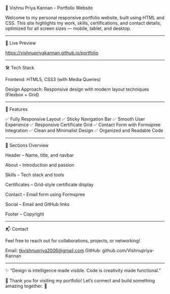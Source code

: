 
📌 Vishnu Priya Kannan - Portfolio Website

Welcome to my personal responsive portfolio website, built using HTML and CSS. This site highlights my work, skills, certifications, and contact details, optimized for all screen sizes — mobile, tablet, and desktop.


---

🔗 Live Preview

https://vishnupriyakannan.github.io/portfolio


---

🛠️ Tech Stack

Frontend: HTML5, CSS3 (with Media Queries)

Design Approach: Responsive design with modern layout techniques (Flexbox + Grid)



---

📄 Features

✅ Fully Responsive Layout
✅ Sticky Navigation Bar
✅ Smooth User Experience
✅ Responsive Certificate Grid
✅ Contact Form with Formspree Integration
✅ Clean and Minimalist Design
✅ Organized and Readable Code

---

🧪 Sections Overview

Header – Name, title, and navbar

About – Introduction and passion

Skills – Tech stack and tools

Certificates – Grid-style certificate display

Contact – Email form using Formspree

Social – Email and GitHub links

Footer – Copyright



---

📬 Contact

Feel free to reach out for collaborations, projects, or networking!

Email: tkvishnupriya2006@gmail.com
GitHub: github.com/Vishnupriya-Kannan


---



✨ “Design is intelligence made visible. Code is creativity made functional.”

🚀 Thank you for visiting my portfolio! Let’s connect and build something amazing together. 🙌
